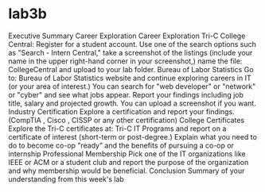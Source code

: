 # lab3b

Executive Summary
Career Exploration
Career Exploration
Tri-C College Central:
Register for a student account.
Use one of the search options such as "Search - Intern Central," take a screenshot of the listings (include your name in the upper right-hand corner in your screenshot,) name the file: CollegeCentral and upload to your lab folder.
Bureau of Labor Statistics
Go to: Bureau of Labor Statistics website and continue exploring careers in IT (or your area of interest.) You can search for "web developer" or "network" or "cyber" and see what jobs appear. Report your findings including job title, salary and projected growth. You can upload a screenshot if you want.
Industry Certification
Explore a certification and report your findings. (CompTIA , Cisco , CISSP or any other certification)
College Certificates
Explore the Tri-C certificates at: Tri-C IT Programs and report on a certificate of interest (short-term or post-degree.)
Explain what you need to do to become co-op "ready" and the benefits of pursuing a co-op or internship
Professional Membership
Pick one of the IT organizations like IEEE or ACM or a student club and report the purpose of the organization and why membership would be beneficial.
Conclusion
Summary of your understanding from this week's lab
